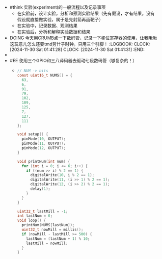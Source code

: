 - #think 实验(experiment)的一般流程以及记录事项
	- 在实验前，设计实验，分析和预测实验结果（先有假设，才有结果，没有假设就直接做实验，属于是先射箭再画靶子）
	- 在实验中，记录数据、观测结果
	- 在实验后，分析和解释实验数据和结果
- DOING 今天用CRUMB点一下数码管，记录一下移位寄存器的使用，让我瞅瞅这玩意儿怎么还要tmd劳什子时钟。只用三个引脚！
  :LOGBOOK:
  CLOCK: [2024-11-30 Sat 01:41:28]
  CLOCK: [2024-11-30 Sat 01:41:31]
  :END:
-
- #EE 使用三个GPIO和三八译码器去驱动七段数码管（够复杂的！）
	- ```C
	  // NUM -> bits
	  const uint16_t NUMS[] = { 
	    63,
	    6,
	    91,
	    79,
	    102,
	    109,
	    125,
	    7,
	    127,
	    111
	  };
	  
	  void setup() {
	    pinMode(10, OUTPUT);
	    pinMode(11, OUTPUT);
	    pinMode(12, OUTPUT);
	  }
	  
	  void printNum(int num) {
	    for (int i = 0; i <= 6; i++) {
	      if ((num >> i) % 2 == 1) {
	        digitalWrite(10, i % 2 == 1);
	        digitalWrite(11, (i >> 1) % 2 == 1);
	        digitalWrite(12, (i >> 2) % 2 == 1);
	        delay(1);
	      }
	    }
	  }
	  
	  uint32_t lastMill = -1;
	  int lastNum = 0;
	  void loop() {
	    printNum(NUMS[lastNum]);
	    uint32_t nowMill = millis();
	    if (nowMill - lastMill >= 500) {
	      lastNum = (lastNum + 1) % 10;
	      lastMill = nowMill;
	    }
	  }
	  ```